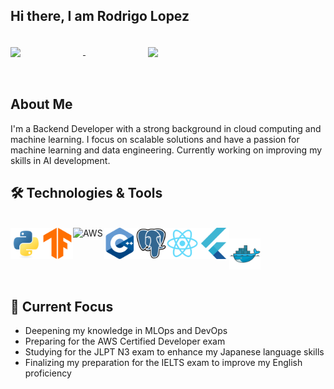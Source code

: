 ## Hi there, I am Rodrigo Lopez

<div style="display: inline_block"><br>
  <a class="github-stats" href="https://github.com/The-Blitz/The-Blitz">
    <img align="center" style="margin-right: 100px;" src="https://github-readme-stats.vercel.app/api?username=The-Blitz&count_private=true&show_icons=true&theme=tokyonight&hide=issues,stars" />
  </a>

  <a class="github-stats" href="https://github.com/The-Blitz/The-Blitz">
    <img align="center" style="margin-left: 100px;" src="https://github-readme-stats.vercel.app/api/top-langs/?username=The-Blitz&langs_count=5&theme=tokyonight&layout=compact" />
  </a>
 
</div> 
<br><br>

## About Me
I'm a Backend Developer with a strong background in cloud computing and machine learning. I focus on scalable solutions and have a passion for machine learning and data engineering. Currently working on improving my skills in AI development.


## 🛠️ Technologies & Tools

<div style="display: inline_block"><br>
  <img align="left" alt="Python" height="50" width="50" src="https://github.com/devicons/devicon/blob/master/icons/python/python-original.svg">
  &nbsp;&nbsp;&nbsp;&nbsp;
  <img align="left" alt="TensorFlow" height="50" width="50" src="https://github.com/devicons/devicon/blob/master/icons/tensorflow/tensorflow-original.svg">
  &nbsp;&nbsp;&nbsp;&nbsp;
  <img align="left" alt="AWS" height="50" width="50" src="https://upload.wikimedia.org/wikipedia/commons/9/93/Amazon_Web_Services_Logo.svg">
  &nbsp;&nbsp;&nbsp;&nbsp;
  <img align="left" alt="C++" height="50" width="50" src="https://github.com/devicons/devicon/blob/master/icons/cplusplus/cplusplus-original.svg">
  &nbsp;&nbsp;&nbsp;&nbsp;
  <img align="left" alt="PostgreSQL" height="50" width="50" src="https://github.com/devicons/devicon/blob/master/icons/postgresql/postgresql-original.svg">
  &nbsp;&nbsp;&nbsp;&nbsp;
  <img align="left" alt="React" height="50" width="50" src="https://github.com/devicons/devicon/blob/master/icons/react/react-original.svg">
  &nbsp;&nbsp;&nbsp;&nbsp;
  <img align="left" alt="Flutter" height="50" width="50" src="https://github.com/devicons/devicon/blob/master/icons/flutter/flutter-original.svg">
  &nbsp;&nbsp;&nbsp;&nbsp;
  <img align="left" alt="Docker" height="50" width="50" src="https://github.com/devicons/devicon/blob/master/icons/docker/docker-original.svg">
</div>
<br><br><br><br>


## 🚀 Current Focus
- Deepening my knowledge in MLOps and DevOps
- Preparing for the AWS Certified Developer exam
- Studying for the JLPT N3 exam to enhance my Japanese language skills
- Finalizing my preparation for the IELTS exam to improve my English proficiency

